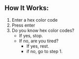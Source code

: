 How It Works:
-------------

1. Enter a hex color code
2. Press enter 
3. Do you know hex color codes? 
	+ If yes, stop.
	+ If no, are you tired?
		+ If yes, rest.
		+ if no, go to step 1. 